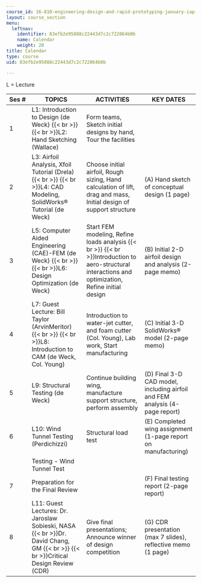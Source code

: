 ```yaml
---
course_id: 16-810-engineering-design-and-rapid-prototyping-january-iap-2005
layout: course_section
menu:
  leftnav:
    identifier: 83efb2e95888c22443d7c2c722064b0b
    name: Calendar
    weight: 20
title: Calendar
type: course
uid: 83efb2e95888c22443d7c2c722064b0b

---
```


L = Lecture

| Ses # | TOPICS | ACTIVITIES | KEY DATES |
| --- | --- | --- | --- |
| 1 | L1: Introduction to Design (de Weck)  {{< br >}}  {{< br >}}L2: Hand Sketching (Wallace) | Form teams, Sketch initial designs by hand, Tour the facilities |  |
| 2 | L3: Airfoil Analysis, Xfoil Tutorial (Drela)  {{< br >}}  {{< br >}}L4: CAD Modeling, SolidWorks® Tutorial (de Weck) | Choose initial airfoil, Rough sizing, Hand calculation of lift, drag and mass, Initial design of support structure | (A) Hand sketch of conceptual design (1 page) |
| 3 | L5: Computer Aided Engineering (CAE)-FEM (de Weck)  {{< br >}}  {{< br >}}L6: Design Optimization (de Weck) | Start FEM modeling, Refine loads analysis  {{< br >}}  {{< br >}}Introduction to aero-structural interactions and optimization, Refine initial design | (B) Initial 2-D airfoil design and analysis (2-page memo) |
| 4 | L7: Guest Lecture: Bill Taylor (ArvinMeritor)  {{< br >}}  {{< br >}}L8: Introduction to CAM (de Weck, Col. Young) | Introduction to water-jet cutter, and foam cutter (Col. Young), Lab work, Start manufacturing | (C) Initial 3-D SolidWorks® model (2-page memo) |
| 5 | L9: Structural Testing (de Weck) | Continue building wing, manufacture support structure, perform assembly | (D) Final 3-D CAD model, including airfoil and FEM analysis (4-page report) |
| 6 | L10: Wind Tunnel Testing (Perdichizzi) | Structural load test | (E) Completed wing assignment (1-page report on manufacturing) |
|  | Testing - Wind Tunnel Test |  |  |
| 7 | Preparation for the Final Review |  | (F) Final testing report (2-page report) |
| 8 | L11: Guest Lectures: Dr. Jaroslaw Sobieski, NASA  {{< br >}}Dr. David Chang, GM  {{< br >}}  {{< br >}}Critical Design Review (CDR) | Give final presentations; Announce winner of design competition | (G) CDR presentation (max 7 slides), reflective memo (1 page)